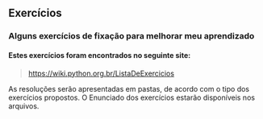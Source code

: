 ## Exercícios
### Alguns exercícios de fixação para melhorar meu aprendizado
#### Estes exercícios foram encontrados no seguinte site:
> https://wiki.python.org.br/ListaDeExercicios

As resoluções serão apresentadas em pastas, de acordo com o tipo dos exercícios propostos.
O Enunciado dos exercícios estarão disponíveis nos arquivos.
